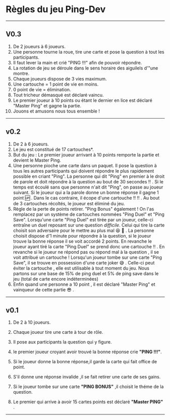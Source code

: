 # Règles du jeu Ping-Dev

--------------------------------------------------

## V0.3

1. De 2 joueurs à 6 joueurs.
2. Une personne tourne la roue, tire une carte et pose la question à tout les participants.
3. Il faut lever la main et crié "PING !!!" afin de pouvoir répondre.
4. La rotation de jeu se déroule dans le sens horaire des aiguilels d'"une montre.
5. Chaque joueurs dispose de 3 vies maximum.
6. Une cartouche = 1 point de vie en moins.
7. 0 point de vie = élimination.
8. Tout tricheur démasqué est déclaré vaincu.
9. Le premier joueur à 10 points ou étant le dernier en lice est déclaré "Master Ping" et gagne la partie.
10. Jouons et amusons nous tous ensemble !

--------------------------------------------------

## v0.2

1. De 2 à 6 joueurs.
2. Le jeu est constitué de 17 cartouches*.
3. But du jeu : Le premier joueur arrivant à 10 points remporte la partie et devient le Master Ping.
4. Une personne pioche une carte dans un paquet. Il pose la question à tous les autres participants qui doivent répondre le plus rapidement possible en criant "Ping". La personne qui dit "Ping" en premier à le droit de parole et doit répondre à la question au bout de 30 secondes :bangbang: . Si le temps est écoulé sans que personne n'ait dit "Ping", on passe au joueur suivant.
Si le joueur qui a la parole donne un bonne réponse il gagne 1 point :up: . Dans le cas contraire, il écope d'une cartouche :bangbang: :bangbang: . Au bout de 3 cartouches récoltés, le joueur est éliminé du jeu.
5. Règle de la perte de points retirer. "Ping Bonus" également ! On l'as remplacez par un système de cartouches nommées "Ping Duel" et "Ping Save".
Lorsqu'une carte "Ping Duel" est tirée par un joueur, celle-ci entraîne un duel reposant sur une question *difficile*. Celui qui tire la carte choisit son adversaire pour le mettre au plus mal :laughing: :rocket: . La personne choisit dispose d'1 minute pour répondre à la question, si le joueur trouve la bonne réponse il se voit accordé 2 points. En revanche le joueur ayant tiré la carte "Ping Duel" se prend donc une cartouche :bangbang: .
En revanche si le joueur ne répond pas ou répond mal à la question , il se voit attribué un cartouche !
Lorsqu'un joueur tombe sur une carte "Ping Save", il se trouve en possession d'une carte joker :sweat_smile: . Celle-ci peut éviter la cartouche , elle est utilisable à tout moment du jeu.
Nous partons sur une base de 15% de ping duel et 5% de ping save dans le jeu (total de carte encore indéterminées)
6. Enfin quand une personne a 10 point , il est déclaré "Master Ping" et vainqueur de cette partie :sunglasses: .

--------------------------------------------------

## v0.1

1) De 2 à 10 joueurs.

2) Chaque joueur tire une carte à tour de rôle.

3) Il pose aux participants la question qui y figure.

4) le premier joueur croyant avoir trouvé la bonne réponse crie **"PING !!!"**.

5) Si le joueur donne la bonne réponse,il garde la carte qui fait office de point.

6) S'il donne une réponse invalide ,il se fait retirer une carte de ses gains.

7) Si le joueur tombe sur une carte **"PING BONUS"** ,il choisit le théme de la question.

8) Le premier qui arrive à avoir 15 cartes points est déclaré **"Master PING"** .

--------------------------------------------------
